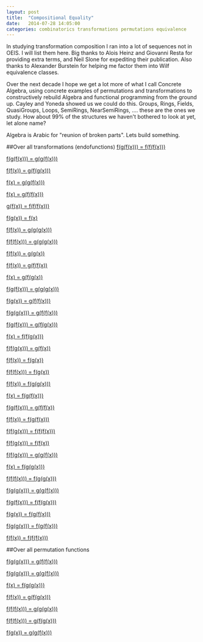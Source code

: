 ```yaml
---
layout: post
title:  "Compositional Equality"
date:   2014-07-28 14:05:00
categories: combinatorics transformations permutations equivalence
---
```


In studying transformation composition I ran into a lot of sequences not in OEIS. I will list them here. Big thanks to Alois Heinz and Giovanni Resta  for providing extra terms, and Neil Slone for expediting their publication. Also thanks to Alexander Burstein for helping me factor them into Wilf equivalence classes.

Over the next decade I hope we get a lot more of what I call Concrete Algebra, using concrete examples of permutations and transformations to constructively rebuild Algebra and functional programming from the ground up. Cayley and Yoneda showed us we could do this.  Groups, Rings, Fields, QuasiGroups, Loops, SemiRings, NearSemiRings, .... these are the ones we study. How about 99% of the structures we haven't bothered to look at yet, let alone name?

Algebra is Arabic for "reunion of broken parts". Lets build something.

##Over all transformations (endofunctions)
[f(g(f(x))) = f(f(f(x)))](https://oeis.org/A239773)

[f(g(f(x))) = g(g(f(x)))](https://oeis.org/A239769)

[f(f(x)) = g(f(g(x)))](https://oeis.org/A239749)

[f(x) = g(g(f(x)))](https://oeis.org/A239771)

[f(x) = g(f(f(x)))](https://oeis.org/A235328)

[g(f(x)) = f(f(f(x)))](https://oeis.org/A239750)

[f(g(x)) = f(x)](https://oeis.org/A239761)

[f(f(x)) = g(g(g(x)))](https://oeis.org/A235325)

[f(f(f(x))) = g(g(g(x)))](https://oeis.org/A235326)

[f(f(x)) = g(g(x))](https://oeis.org/A235327)

[f(f(x)) = g(f(f(x))](https://oeis.org/A239752)

[f(x) = g(f(g(x))](https://oeis.org/A239753)

[f(g(f(x))) = g(g(g(x)))](https://oeis.org/A239754)

[f(g(x)) = g(f(f(x)))](https://oeis.org/A239755)

[f(g(g(x))) = g(f(f(x)))](https://oeis.org/A239757)

[f(g(f(x))) = g(f(g(x)))](https://oeis.org/A239758)

[f(x) = f(f(g(x)))](https://oeis.org/A239760)

[f(f(g(x))) = g(f(x))](https://oeis.org/A239762)

[f(f(x)) = f(g(x))](https://oeis.org/A239763)

[f(f(f(x))) = f(g(x))](https://oeis.org/A239764)

[f(f(x)) = f(g(g(x)))](https://oeis.org/A239766)

[f(x) = f(g(f(x)))](https://oeis.org/A239768)

[f(g(f(x))) = g(f(f(x))](https://oeis.org/A239770)

[f(f(x)) = f(g(f(x)))](https://oeis.org/A239772)

[f(f(g(x))) = f(f(f(x)))](https://oeis.org/A239774)

[f(f(g(x))) = f(f(x))](https://oeis.org/A239775)

[f(f(g(x))) = g(g(f(x)))](https://oeis.org/A239776)

[f(x) = f(g(g(x)))](https://oeis.org/A239777)

[f(f(f(x))) = f(g(g(x)))](https://oeis.org/A239778)

[f(g(g(x))) = g(g(f(x)))](https://oeis.org/A239779)

[f(g(f(x))) = f(f(g(x)))](https://oeis.org/A239782)

[f(g(x)) = f(g(f(x)))](https://oeis.org/A239783)

[f(g(g(x))) = f(g(f(x)))](https://oeis.org/A239784)

[f(f(x)) = f(f(f(x)))](https://oeis.org/A000949)

##Over all permutation functions

[f(g(g(x))) = g(f(f(x)))](https://oeis.org/A239836)

[f(g(g(x))) = g(g(f(x)))](https://oeis.org/A239841)

[f(x) = f(g(g(x)))](https://oeis.org/A239840)

[f(f(x)) = g(f(g(x)))](https://oeis.org/A239837)

[f(f(f(x))) = g(g(g(x)))](https://oeis.org/A239838)

[f(f(f(x))) = g(f(g(x)))](https://oeis.org/A239839)

[f(g(x)) = g(g(f(x)))](https://oeis.org/A088311)


